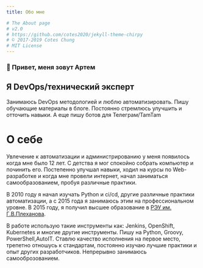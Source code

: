 ```yaml
---
title: Обо мне

# The About page
# v2.0
# https://github.com/cotes2020/jekyll-theme-chirpy
# © 2017-2019 Cotes Chung
# MIT License
---
```


### 👋 Привет, меня зовут Артем

## Я DevOps/технический эксперт

Занимаюсь DevOps методологией и люблю автоматизировать. Пишу обучающие материалы в блоге. Постоянно стремлюсь улучшить и отточить навыки.
А еще пишу ботов для Телеграм/TamTam

# О себе

Увлечение к автоматизации и администрированию у меня появилось когда мне было 12 лет. С детства я мог спокойно собрать компьютер и починить его. Постепенно улучшал навыки, ходил на курсы по Web-разработке и когда мне провели интернет, начал заниматься самообразованием, пробуя различные практики. 

В 2010 году я начал изучать Python и ci/cd, другие различные практики автоматизации, а с 2015 года я занимаюсь этим на профессиональном уровне. В 2015 году, я получил высшее образование в [РЭУ им. Г.В.Плеханова](https://www.rea.ru/).

В работе использую такие инструменты как: Jenkins, OpenShift, Kubernetes и многие другие инструменты. Пишу на Python, Groovy, PowerShell,AutoIT. Ставлю качество исполнения на первое место, трепетно отношусь к стандартам, постоянно изучаю лучшие практики и опыт других разработчиков. Непрерывно занимаюсь самооброзованием. 